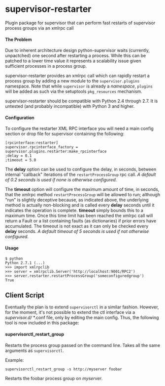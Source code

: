 supervisor-restarter
====================

Plugin package for supervisor that can perform fast restarts of supervisor process groups via an xmlrpc call


#### The Problem

Due to inherent architecture design python-supervisor waits (currently, unpactched) one second after restarting
a process. While this can be patched to a lower time value it represents a scalability issue given sufficient
processes in a process group.

supervisor-restarter provides an xmlrpc call which can rapidly restart a process group by adding a new module
to the `supervisor.plugins` namespace. Note that while `supervisor` is already a _namespace_, `plugins` will
be added as such via the setuptools `pkg_resources` mechanism.

supervisor-restarter should be compatible with Python 2.4 through 2.7. It is untested (and probably incompatible)
with Python 3 and higher.

#### Configuration

To configure the restarter XML RPC interface you will need a main config section or drop file for supervisor
containing the following:

    [rpcinterface:restarter]
    supervisor.rpcinterface_factory = supervisor.plugins.restarter:make_rpcinterface
    ;delay = 0.1
    ;timeout = 5.0

The **delay** option can be used to configure the delay, in seconds, between internal "callback" iterations of
the `restartProcessGroup` rpc call. *A default of 0.2 seconds is used if none is otherwise configured.*

The **timeout** option will configure the maximum amount of time, in seconds, that the xmlrpc method `restartProcessGroup`
will be allowed to run; although "run" is slightly deceptive because, as indicated above, the underlying method is actually
non-blocking and is called every **delay** seconds until it indicates the operation is complete. **timeout** simply bounds
this to a maximum time. Once this time limit has been reached the xmlrpc call will return a Fault or a list containing
faults (as dictionaries) if prior errors have accumulated. The timeout is not exact as it can only be checked every
**delay** seconds. *A default timeout of 5 seconds is used if not otherwise configured.*

#### Usage
    
    $ python
    Python 2.7.1 (...)
    >>> import xmlrpclib
    >>> server = xmlrpclib.Server('http://localhost:9001/RPC2')
    >>> server.restarter.restartProcessGroup('someconfiguredgroup')
    True

## Client Script

Eventually the plan is to extend `supervisorctl` in a similar fashion. However, for the moment, it's not possible to
extend the ctl interface via a _supervisor.d/_ *.conf file, only by editing the main config. Thus, the following tool is
now included in this package:

#### supervisorctl_restart_group

Restarts the process group passed on the command line. Takes all the same arguments as `supervisorctl`.

Example:

    supervisorctl_restart_group -s http://myserver foobar
    
Restarts the foobar process group on _myserver_.
